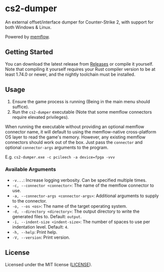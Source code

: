 # cs2-dumper

An external offset/interface dumper for Counter-Strike 2, with support for both Windows & Linux.

Powered by [memflow](https://github.com/memflow/memflow).

## Getting Started

You can download the latest release from [Releases](https://github.com/a2x/cs2-dumper/releases) or compile it yourself.
Note that compiling it yourself requires your Rust compiler version to be at least 1.74.0 or newer, and the nightly
toolchain must be installed.

## Usage

1. Ensure the game process is running (Being in the main menu should suffice).
2. Run the `cs2-dumper` executable (Note that some memflow connectors require elevated privileges).

When running the executable without providing an optional memflow connector name, it will default to using the
memflow-native cross-platform OS layer to read the game's memory. However, any existing memflow connectors should work
out of the box.
Just pass the `connector` and optional `connector-args` arguments to the program.

E.g. `cs2-dumper.exe -c pcileech -a device=fpga -vvv`

### Available Arguments

- `-v...`: Increase logging verbosity. Can be specified multiple times.
- `-c, --connector <connector>`: The name of the memflow connector to use.
- `-a, --connector-args <connector-args>`: Additional arguments to supply to the connector.
- `-o, --os <os>`: The name of the target operating system.
- `-d, --directory <directory>`: The output directory to write the generated files to. Default: `output`.
- `-i, --indent-size <indent-size>`: The number of spaces to use per indentation level. Default: `4`.
- `-h, --help`: Print help.
- `-V, --version`: Print version.

## License

Licensed under the MIT license ([LICENSE](./LICENSE)).
